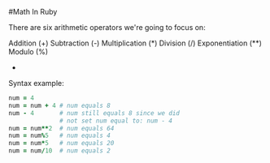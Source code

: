 #Math In Ruby

There are six arithmetic operators we're going to focus on:

Addition (+)
Subtraction (-)
Multiplication (*)
Division (/)
Exponentiation (**)
Modulo (%)

-

Syntax example:

```ruby
num = 4
num = num + 4 # num equals 8
num - 4       # num still equals 8 since we did
			  # not set num equal to: num - 4
num = num**2  # num equals 64
num = num%5   # num equals 4
num = num*5   # num equals 20
num = num/10  # num equals 2
``` 
